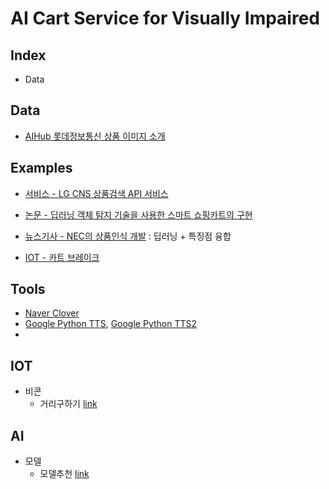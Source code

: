 # AI Cart Service for Visually Impaired



 

## Index

- Data



## Data

- [AIHub 롯데정보통신 상품 이미지 소개](https://aihub.or.kr/aidata/34145) 



## Examples

- [서비스 - LG CNS 상품검색 API 서비스](ai.lgcns.com)

- [논문 - 딥러닝 객체 탐지 기술을 사용한 스마트 쇼핑카트의 구현](https://www.koreascience.or.kr/article/JAKO202021853968918.pdf)

- [뉴스기사 - NEC의 상품인식 개발](http://www.aitimes.kr/news/articleView.html?idxno=11439) : 딥러닝 + 특징점 융합



- [IOT - 카트 브레이크](http://www.ntrexgo.com/archives/27287)



## Tools

- [Naver Clover](https://www.ncloud.com/product/aiService/csr)
- [Google Python TTS](https://antilibrary.org/2410), [Google Python TTS2](https://coding-yoon.tistory.com/26)
- 



## IOT

- 비콘
  - 거리구하기 [link](https://ghatdev.tistory.com/7)



## AI

- 모델
  - 모델추천 [link](http://surpriselib.com/)
